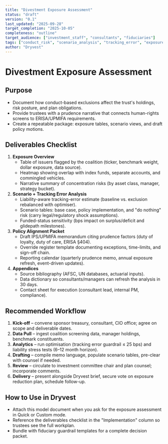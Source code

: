 ```yaml
---
title: "Divestment Exposure Assessment"
status: "draft"
version: "0.1"
last_updated: "2025-09-28"
target_completion: "2025-10-05"
completeness: "outline"
target_audience: ["investment_staff", "consultants", "fiduciaries"]
tags: ["conduct_risk", "scenario_analysis", "tracking_error", "exposure_assessment"]
author: "Dryvest"
---
```


# Divestment Exposure Assessment

## Purpose

- Document how conduct-based exclusions affect the trust's holdings, risk posture, and plan obligations.
- Provide trustees with a prudence narrative that connects human-rights screens to ERISA/UPMIFA requirements.
- Create a repeatable package: exposure tables, scenario views, and draft policy motions.

## Deliverables Checklist

1. **Exposure Overview**
   - Table of issuers flagged by the coalition (ticker, benchmark weight, dollar exposure, data source).
   - Heatmap showing overlap with index funds, separate accounts, and commingled vehicles.
   - Narrative summary of concentration risks (by asset class, manager, strategy bucket).
2. **Scenario + Tracking Error Analysis**
   - Liability-aware tracking-error estimate (baseline vs. exclusion rebalanced with optimiser).
   - Scenario tables: base case, policy implementation, and "do nothing" risk (carry legal/regulatory shock assumptions).
   - Funded-status sensitivity (bps impact on surplus/deficit and glidepath milestones).
3. **Policy Alignment Packet**
   - Draft IPS/UPMIFA memorandum citing prudence factors (duty of loyalty, duty of care, ERISA §404).
   - Override register template documenting exceptions, time-limits, and sign-off chain.
   - Reporting calendar (quarterly prudence memo, annual exposure refresh, event-driven updates).
4. **Appendices**
   - Source bibliography (AFSC, UN databases, actuarial inputs).
   - Data dictionary so consultants/managers can refresh the analysis in 30 days.
   - Contact sheet for execution (consultant lead, internal PM, compliance).

## Recommended Workflow

1. **Kick-off** – convene sponsor treasury, consultant, CIO office; agree on scope and deliverable dates.
2. **Data Pull** – ingest coalition screening data, manager holdings, benchmark constituents.
3. **Analytics** – run optimisation (tracking error guardrail ≤ 25 bps) and liability stress tests (6–12 month horizon).
4. **Drafting** – compile memo language, populate scenario tables, pre-clear with counsel if needed.
5. **Review** – circulate to investment committee chair and plan counsel; incorporate comments.
6. **Delivery** – present alongside Dryvest brief, secure vote on exposure reduction plan, schedule follow-up.

## How to Use in Dryvest

- Attach this model document when you ask for the exposure assessment in Quick or Custom mode.
- Reference the deliverables checklist in the "Implementation" column so trustees see the full workplan.
- Bundle with fiduciary guardrail templates for a complete decision packet.
